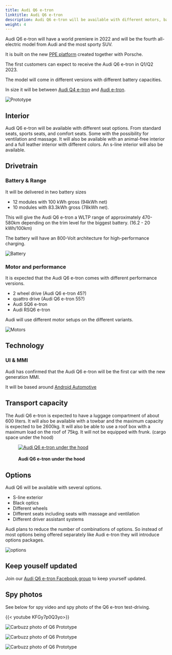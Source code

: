 ```yaml
---
title: Audi Q6 e-tron
linktitle: Audi Q6 e-tron
description: Audi Q6 e-tron will be available with different motors, batteries, technology, and design options and have a range of up to 600km(372mi). 
weight: 4
---
```

<!-- markdownlint-disable MD033 -->
Audi Q6 e-tron will have a world premiere in 2022 and will be the fourth all-electric model from Audi and the most sporty SUV.

It is built on the new [PPE platform](../../technology/bev-platforms/ppe/) created together with Porsche.

The first customers can expect to receive the Audi Q6 e-tron in Q1/Q2 2023.

The model will come in different versions with different battery capacities.

In size it will be between [Audi Q4 e-tron](../../models//q4-e-tron/) and [Audi e-tron](../../models/e-tron/).

![Prototype](https://media.electrichasgoneaudi.net/multimedia/models/q6-e-tron/prototype5.jpg "Audi Q6 e-tron prototype by Carscopes")

## Interior

Audi Q6 e-tron will be available with different seat options. From standard seats, sports seats, and comfort seats. Some with the possibility for ventilation and massage. 
It will also be available with an animal-free interior and a full leather interior with different colors. An s-line interior will also be available.

## Drivetrain

### Battery & Range

It will be delivered in two battery sizes

- 12 modules with 100 kWh gross (94kWh net)
- 10 modules with 83.3kWh gross (78kWh net).

This will give the Audi Q6 e-tron a WLTP range of approximately 470-580km depending on the trim level for the biggest battery. (16.2 - 20 kWh/100km)

The battery will have an 800-Volt architecture for high-performance charging.

![Battery](https://media.electrichasgoneaudi.net/multimedia/models/q6-e-tron/battery.png "Audi Q6 battery with 12 modules and 100kWh gross")

### Motor and performance

It is expected that the Audi Q6 e-tron comes with different performance versions.

- 2 wheel drive (Audi Q6 e-tron 45?)
- quattro drive (Audi Q6 e-tron 55?)
- Audi SQ6 e-tron
- Audi RSQ6 e-tron

Audi will use different motor setups on the different variants.

![Motors](https://media.electrichasgoneaudi.net/multimedia/models/q6-e-tron/motors.jpg "Motors for Audi Q6 e-tron")

## Technology

### UI & MMI

Audi has confirmed that the Audi Q6 e-tron will be the first car with the new generation MMI.

It will be based around [Android Automotive](https://source.android.com/devices/automotive/start/what_automotive) 

## Transport capacity

The Audi Q6 e-tron is expected to have a luggage compartment of about 600 liters. It will also be available with a towbar and the maximum capacity is expected to be 2600kg.
It will also be able to use a roof box with a maximum load on the roof of 75kg. It will not be equipped with frunk. (cargo space under the hood)

<figure>
    <a href="https://media.electrichasgoneaudi.net/multimedia/models/q6-e-tron/prototype6.jpg">
        <img src="https://media.electrichasgoneaudi.net/multimedia/models/q6-e-tron/prototype6s.jpg" alt="Audi Q6 e-tron under the hood" title="Audi Q6 e-tron under the hood">
    </a>
    <figcaption><h4>Audi Q6 e-tron under the hood</h4></figcaption>
</figure>

## Options

Audi Q6 will be available with several options.

- S-line exterior
- Black optics
- Different wheels
- Different seats including seats with massage and ventilation
- Different driver assistant systems

Audi plans to reduce the number of combinations of options. So instead of most options being offered separately like Audi e-tron they will introduce options packages.

![options](https://media.electrichasgoneaudi.net/multimedia/models/q6-e-tron/options.jpg "Options")

## Keep youself updated

Join our [Audi Q6 e-tron Facebook group](https://www.facebook.com/groups/114120244068685) to keep yourself updated.

## Spy photos

See below for spy video and spy photo of the Q6 e-tron test-driving.

{{< youtube KFGy7p0Q3yo>}}

![Carbuzz photo of Q6 Prototype](https://media.electrichasgoneaudi.net/multimedia/models/q6-e-tron/prototype2.jpg "Carbuzz photo of Q6 e-tron Prototype")

![Carbuzz photo of Q6 Prototype](https://media.electrichasgoneaudi.net/multimedia/models/q6-e-tron/prototype3.jpg "Carbuzz photo of Q6 e-tron Prototype")

![Carbuzz photo of Q6 Prototype](https://media.electrichasgoneaudi.net/multimedia/models/q6-e-tron/prototype4.jpg "Carbuzz photo of Q6 e-tron Prototype")

